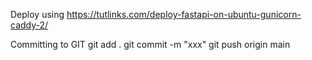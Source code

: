 Deploy using
https://tutlinks.com/deploy-fastapi-on-ubuntu-gunicorn-caddy-2/

Committing to GIT
git add .
git commit -m "xxx"
git push origin main
